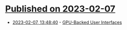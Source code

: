 # [Published on 2023-02-07](index.md)

* [2023-02-07, 13:48:40](https://news.ycombinator.com/item?id=34692645) - [GPU-Backed User Interfaces](https://digest.browsertech.com/archive/gpu-backed-user-interfaces/)
